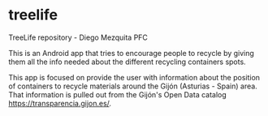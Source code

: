 # treelife
TreeLife repository - Diego Mezquita PFC

This is an Android app that tries to encourage people to recycle by giving them all the info needed about the different recycling containers spots.

This app is focused on provide the user with information about the position of containers to recycle materials around the Gijón (Asturias - Spain) area. That information is pulled out from the Gijón's Open Data catalog <https://transparencia.gijon.es/>.
 

